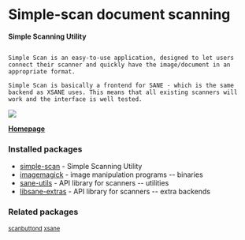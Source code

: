 # Simple-scan document scanning

__Simple Scanning Utility__

```

Simple Scan is an easy-to-use application, designed to let users
connect their scanner and quickly have the image/document in an
appropriate format.

Simple Scan is basically a frontend for SANE - which is the same
backend as XSANE uses. This means that all existing scanners will
work and the interface is well tested.

```

[![](https://screenshots.debian.net/thumbnail/simple-scan/)](https://screenshots.debian.net/screenshot/simple-scan/)



**[Homepage](https://launchpad.net/simple-scan)**

### Installed packages

* [simple-scan](https://packages.debian.org/stretch/simple-scan) - Simple Scanning Utility
* [imagemagick](https://packages.debian.org/stretch/imagemagick) - image manipulation programs -- binaries
* [sane-utils](https://packages.debian.org/stretch/sane-utils) - API library for scanners -- utilities
* [libsane-extras](https://packages.debian.org/stretch/libsane-extras) - API library for scanners -- extra backends

### Related packages

<sub> [scanbuttond](https://packages.debian.org/stretch/scanbuttond) [xsane](https://packages.debian.org/stretch/xsane)  </sub>
